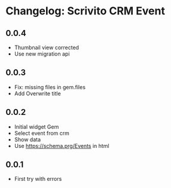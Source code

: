 # Changelog: Scrivito CRM Event

## 0.0.4

* Thumbnail view corrected
* Use new migration api

## 0.0.3

* Fix: missing files in gem.files
* Add Overwrite title

## 0.0.2

* Initial widget Gem
* Select event from crm
* Show data
* Use https://schema.prg/Events in html

## 0.0.1

* First try with errors